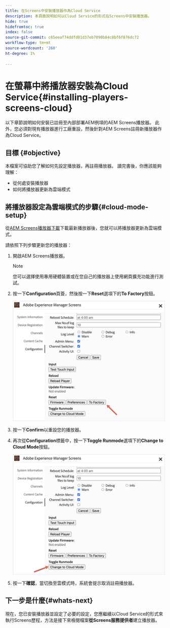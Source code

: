 ```yaml
---
title: 在Screens中安裝播放器作為Cloud Service
description: 本頁面說明如何以Cloud Service的形式在Screens中安裝播放器。
hide: true
hidefromtoc: true
index: false
source-git-commit: c65eeaf74ddfd81d37eb7090b84c8bf6f876dc72
workflow-type: tm+mt
source-wordcount: '260'
ht-degree: 1%

---
```



# 在螢幕中將播放器安裝為Cloud Service{#installing-players-screens-cloud}

以下章節說明如何安裝已註冊至內部部署AEM例項的AEM Screens播放器。 此外，您必須對現有播放器進行工廠重設，然後針對AEM Screens註冊新播放器作為Cloud Service。

## 目標 {#objective}

本檔案可協助您了解如何先設定播放器，再註冊播放器。 讀完書後，你應該能夠理解：

* 從何處安裝播放器
* 如何將播放器更新為雲端模式

## 將播放器設定為雲端模式的步驟{#cloud-mode-setup}

從[AEM Screens播放器下載](https://download.macromedia.com/screens/)下載最新播放器後，您就可以將播放器更新為雲端模式。

請依照下列步驟更新您的播放器：

1. 開啟AEM Screens播放器。

   >[!NOTE]
   >您可以選擇使用專用硬體裝置或在您自己的播放器上使用網頁擴充功能進行測試。

1. 按一下&#x200B;**Configuration**&#x200B;頁簽，然後按一下&#x200B;**Reset**&#x200B;選項下的&#x200B;**To Factory**&#x200B;按鈕。

   ![影像](/help/screens-cloud/assets/player/installplayer-2.png)

1. 按一下&#x200B;**Confirm**&#x200B;以重設您的播放器。

1. 再次從&#x200B;**Configuration**&#x200B;標籤中，按一下&#x200B;**Toggle Runmode**&#x200B;選項下的&#x200B;**Change to Cloud Mode**&#x200B;按鈕。

   ![影像](/help/screens-cloud/assets/player/installplayer-1.png)

1. 按一下&#x200B;**確認**，當切換至雲模式時，系統會提示取消註冊播放器。

## 下一步是什麼{#whats-next}

現在，您已安裝播放器並設定了必要的設定，您應繼續以Cloud Service的形式來執行Screens歷程，方法是接下來檢閱檔案&#x200B;**從Screens服務提供者**&#x200B;建立播放器。